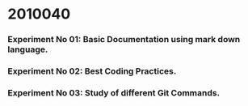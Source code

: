 # 2010040
### Experiment No 01: Basic Documentation using mark down language.
### Experiment No 02: Best Coding Practices.
### Experiment No 03: Study of different Git Commands.
